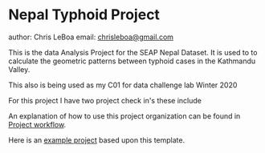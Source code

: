 # Nepal Typhoid Project 
author: Chris LeBoa 
email: chrisleboa@gmail.com

This is the data Analysis Project for the SEAP Nepal Dataset. It is used to to calculate the geometric patterns between typhoid cases in the Kathmandu Valley. 


This also is being used as my C01 for data challenge lab Winter 2020 

For this project I have two project check in's these include 



An explanation of how to use this project organization can be found in [Project workflow](https://dcl-workflow.stanford.edu/project-workflow.html).

Here is an [example project](https://github.com/dcl-docs/project-example) based upon this template.
